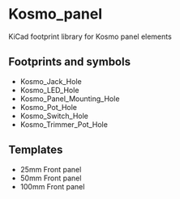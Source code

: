 # Kosmo_panel

KiCad footprint library for Kosmo panel elements

## Footprints and symbols

* Kosmo_Jack_Hole
* Kosmo_LED_Hole
* Kosmo_Panel_Mounting_Hole
* Kosmo_Pot_Hole
* Kosmo_Switch_Hole
* Kosmo_Trimmer_Pot_Hole

## Templates

* 25mm Front panel
* 50mm Front panel
* 100mm Front panel
